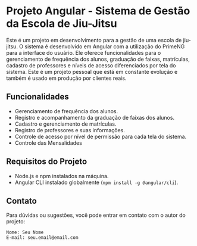 # Projeto Angular - Sistema de Gestão da Escola de Jiu-Jitsu

Este é um projeto em desenvolvimento para a gestão de uma escola de jiu-jitsu.
 O sistema é desenvolvido em Angular com a utilização do PrimeNG para a interface do usuário.
 Ele oferece funcionalidades para o gerenciamento de frequência dos alunos, graduação de faixas,
 matrículas, cadastro de professores e níveis de acesso diferenciados por tela do sistema.
 Este é um projeto pessoal que está em constante evolução e também é usado em produção por clientes reais.

## Funcionalidades

- Gerenciamento de frequência dos alunos.
- Registro e acompanhamento da graduação de faixas dos alunos.
- Cadastro e gerenciamento de matrículas.
- Registro de professores e suas informações.
- Controle de acesso por nível de permissão para cada tela do sistema.
- Controle das Mensalidades

## Requisitos do Projeto

- Node.js e npm instalados na máquina.
- Angular CLI instalado globalmente (`npm install -g @angular/cli`).

## Contato

Para dúvidas ou sugestões, você pode entrar em contato com o autor do projeto:

    Nome: Seu Nome
    E-mail: seu.email@email.com
	
	 
